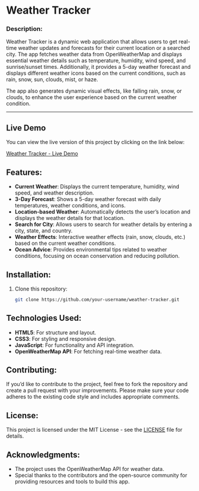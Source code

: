 # Weather Tracker

### Description:
Weather Tracker is a dynamic web application that allows users to get real-time weather updates and forecasts for their current location or a searched city. The app fetches weather data from OpenWeatherMap and displays essential weather details such as temperature, humidity, wind speed, and sunrise/sunset times. Additionally, it provides a 5-day weather forecast and displays different weather icons based on the current conditions, such as rain, snow, sun, clouds, mist, or haze.

The app also generates dynamic visual effects, like falling rain, snow, or clouds, to enhance the user experience based on the current weather condition.

---
## Live Demo

You can view the live version of this project by clicking on the link below:

[Weather Tracker - Live Demo](https://abirchebbi45.github.io/Weather-Tracker/)

## Features:
- **Current Weather**: Displays the current temperature, humidity, wind speed, and weather description.
- **3-Day Forecast**: Shows a 5-day weather forecast with daily temperatures, weather conditions, and icons.
- **Location-based Weather**: Automatically detects the user’s location and displays the weather details for that location.
- **Search for City**: Allows users to search for weather details by entering a city, state, and country.
- **Weather Effects**: Interactive weather effects (rain, snow, clouds, etc.) based on the current weather conditions.
- **Ocean Advice**: Provides environmental tips related to weather conditions, focusing on ocean conservation and reducing pollution.

## Installation:
1. Clone this repository:
   ```bash
   git clone https://github.com/your-username/weather-tracker.git

## Technologies Used:
- **HTML5**: For structure and layout.
- **CSS3**: For styling and responsive design.
- **JavaScript**: For functionality and API integration.
- **OpenWeatherMap API**: For fetching real-time weather data.

## Contributing:
If you’d like to contribute to the project, feel free to fork the repository and create a pull request with your improvements. Please make sure your code adheres to the existing code style and includes appropriate comments.

## License:
This project is licensed under the MIT License - see the [LICENSE](LICENSE) file for details.

## Acknowledgments:
- The project uses the OpenWeatherMap API for weather data.
- Special thanks to the contributors and the open-source community for providing resources and tools to build this app.
